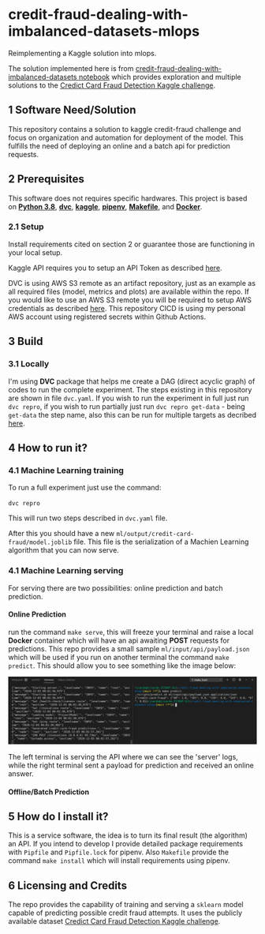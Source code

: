 # credit-fraud-dealing-with-imbalanced-datasets-mlops

Reimplementing a Kaggle solution into mlops.

The solution implemented here is from [credit-fraud-dealing-with-imbalanced-datasets notebook](https://www.kaggle.com/janiobachmann/credit-fraud-dealing-with-imbalanced-datasets) which provides exploration and multiple  solutions to the [Credict Card Fraud Detection Kaggle challenge](https://www.kaggle.com/mlg-ulb/creditcardfraud).

## 1 Software Need/Solution

This repository contains a solution to kaggle credit-fraud challenge and focus on organization and automation for deployment of the model. This fulfills the need of deploying an online and a batch api for prediction requests.

## 2 Prerequisites

This software does not requires specific hardwares. This project is based on 
[**Python 3.8**](https://www.python.org/downloads/release/python-380/), 
[**dvc**](https://dvc.org/doc/install), 
[**kaggle**](https://github.com/Kaggle/kaggle-api), 
[**pipenv**](https://github.com/pypa/pipenv), 
[**Makefile**](https://www.gnu.org/software/make/),
and [**Docker**](https://www.docker.com/get-started).

### 2.1 Setup

Install requirements cited on section 2 or guarantee those are functioning in your local setup.

Kaggle API requires you to setup an API Token as described [here](https://github.com/Kaggle/kaggle-api#api-credentials).

DVC is using AWS S3 remote as an artifact repository, just as an example as all required files (model, metrics and plots) are available within the repo. If you would like to use an AWS S3 remote you will be required to setup AWS credentials as described [here](https://docs.aws.amazon.com/cli/latest/userguide/cli-configure-envvars.html#envvars-set). This repository CICD is using my personal AWS account using registered secrets within Github Actions.

## 3 Build

### 3.1 Locally

I'm using **DVC** package that helps me create a DAG (direct acyclic graph) of codes to run the complete experiment. The steps existing in this repository are shown in file `dvc.yaml`. If you wish to run the experiment in full just run `dvc repro`, if you wish to run partially just run `dvc repro get-data` - being `get-data` the step name, also this can be run for multiple targets as decribed [here](https://dvc.org/doc/command-reference/repro#repro).

## 4 How to run it?

### 4.1 Machine Learning training

To run a full experiment just use the command:

`dvc repro` 

This will run two steps described in `dvc.yaml` file.

After this you should have a new `ml/output/credit-card-fraud/model.joblib` file. This file is the serialization of a Machien Learning algorithm that you can now serve.

### 4.1 Machine Learning serving

For serving there are two possibilities: online prediction and batch prediction.

#### **Online Prediction**

run the command `make serve`, this will freeze your terminal and raise a local **Docker** container which will have an api awaiting **POST** requests for predictions. This repo provides a small sample `ml/input/api/payload.json` which will be used if you run on another terminal the command `make predict`. This should allow you to see something like the image below:

![Serve predict](images/serve-predict.png?raw=true "Serve predict")

The left terminal is serving the API where we can see the 'server' logs, while the right terminal sent a payload for prediction and received an online answer.

#### **Offline/Batch Prediction**



## 5 How do I install it?

This is a service software, the idea is to turn its final result (the algorithm) an API. If you intend to develop I provide detailed package requirements with `Pipfile` and `Pipfile.lock` for pipenv. Also `Makefile` provide the command `make install` which will install requirements using pipenv.

<!-- ## 5 Is the software ready?


### 5.1 Hello World


### 5.2 Hello Mars


## 6 Tips and Tricks

% code samples

% config tips

## 7 Troubleshooting

% FAQs

% Bugs

## 8 Contributions

% Community

% Explain How -->

## 6 Licensing and Credits

The repo provides the capability of training and serving a `sklearn` model capable of predicting possible credit fraud attempts. It uses the publicly available dataset [Credict Card Fraud Detection Kaggle challenge](https://www.kaggle.com/mlg-ulb/creditcardfraud).


<!-- ## 6 List of Changes -->
